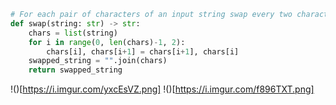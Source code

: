 ```.py
# For each pair of characters of an input string swap every two characters
def swap(string: str) -> str:
    chars = list(string)
    for i in range(0, len(chars)-1, 2):
        chars[i], chars[i+1] = chars[i+1], chars[i]
    swapped_string = "".join(chars)
    return swapped_string
```

!()[https://i.imgur.com/yxcEsVZ.png]
!()[https://i.imgur.com/f896TXT.png]
